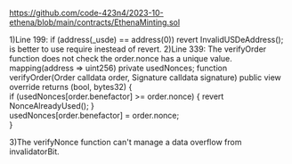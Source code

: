 https://github.com/code-423n4/2023-10-ethena/blob/main/contracts/EthenaMinting.sol

1)Line 199: if (address(_usde) == address(0)) revert InvalidUSDeAddress(); is better to use require inestead of revert.
2)Line 339: The verifyOrder function does not check the order.nonce has a unique value.
mapping(address => uint256) private usedNonces;
function verifyOrder(Order calldata order, Signature calldata signature) public view override returns (bool, bytes32) {    
    if (usedNonces[order.benefactor] >= order.nonce) {
        revert NonceAlreadyUsed();
    }    
    usedNonces[order.benefactor] = order.nonce;    
}

3)The verifyNonce function can't manage a data overflow from invalidatorBit.

